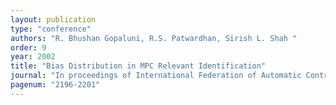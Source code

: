```yaml
---
layout: publication
type: "conference"
authors: "R. Bhushan Gopaluni, R.S. Patwardhan, Sirish L. Shah "
order: 9
year: 2002
title: "Bias Distribution in MPC Relevant Identification"
journal: "In proceedings of International Federation of Automatic Control (IFAC) World Congress, Barcelona, Spain"
pagenum: "2196-2201"
---
```

